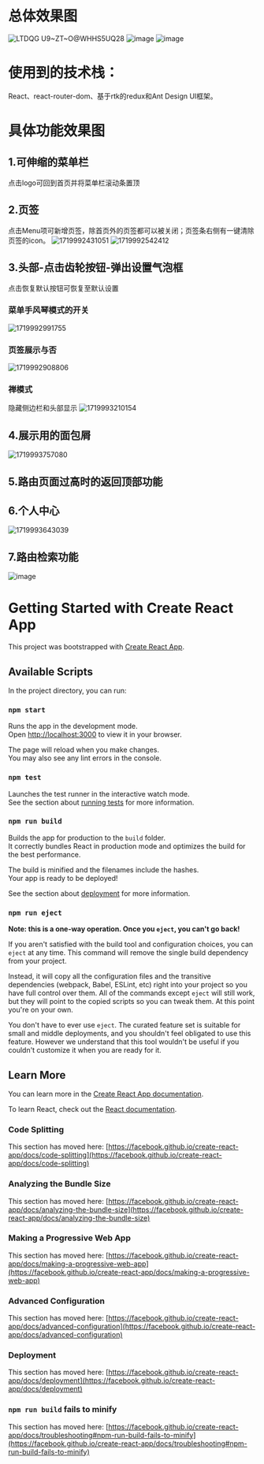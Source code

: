 
# 总体效果图
![LTDQG U9~ZT~O@WHHS5UQ28](https://github.com/ChenYu924/react-admin-template/assets/55083844/9abca816-ee90-4735-ab66-8044e3b2b18d)
![image](https://github.com/ChenYu924/react-admin-template/assets/55083844/46dc5487-f98a-4ee3-8f2e-8e753cdd32f3)
![image](https://github.com/ChenYu924/react-admin-template/assets/55083844/26979008-b844-4048-b936-b7430e4075ac)

# 使用到的技术栈：
React、react-router-dom、基于rtk的redux和Ant Design UI框架。

# 具体功能效果图
## 1.可伸缩的菜单栏
点击logo可回到首页并将菜单栏滚动条置顶
## 2.页签
点击Menu项可新增页签，除首页外的页签都可以被关闭；页签条右侧有一键清除页签的icon。
![1719992431051](https://github.com/ChenYu924/react-admin-template/assets/55083844/b4b54985-48f2-46dd-adf8-bfd3b72566ca)
![1719992542412](https://github.com/ChenYu924/react-admin-template/assets/55083844/9de0fe52-b2d4-449f-92ab-dee0b53c268a)
## 3.头部-点击齿轮按钮-弹出设置气泡框
点击恢复默认按钮可恢复至默认设置
### 菜单手风琴模式的开关
![1719992991755](https://github.com/ChenYu924/react-admin-template/assets/55083844/fbf60a3d-d0bd-48a6-b4bc-f220b0a4717a)
### 页签展示与否
![1719992908806](https://github.com/ChenYu924/react-admin-template/assets/55083844/8668733f-2a09-4272-922e-bf342ea8cf00)
### 禅模式
隐藏侧边栏和头部显示
![1719993210154](https://github.com/ChenYu924/react-admin-template/assets/55083844/87273e72-ab75-4318-a53e-07ac725f3f39)
## 4.展示用的面包屑
![1719993757080](https://github.com/ChenYu924/react-admin-template/assets/55083844/75d1709d-41fd-40d5-8ac2-243f52a09102)
## 5.路由页面过高时的返回顶部功能
## 6.个人中心
![1719993643039](https://github.com/ChenYu924/react-admin-template/assets/55083844/1771e29b-6cc6-4333-891d-ba8d3aff89b2)
## 7.路由检索功能
![image](https://github.com/ChenYu924/react-admin-template/assets/55083844/1afda486-62f2-4dd6-bd61-be792b597848)



# Getting Started with Create React App

This project was bootstrapped with [Create React App](https://github.com/facebook/create-react-app).

## Available Scripts

In the project directory, you can run:

### `npm start`

Runs the app in the development mode.\
Open [http://localhost:3000](http://localhost:3000) to view it in your browser.

The page will reload when you make changes.\
You may also see any lint errors in the console.

### `npm test`

Launches the test runner in the interactive watch mode.\
See the section about [running tests](https://facebook.github.io/create-react-app/docs/running-tests) for more information.

### `npm run build`

Builds the app for production to the `build` folder.\
It correctly bundles React in production mode and optimizes the build for the best performance.

The build is minified and the filenames include the hashes.\
Your app is ready to be deployed!

See the section about [deployment](https://facebook.github.io/create-react-app/docs/deployment) for more information.

### `npm run eject`

**Note: this is a one-way operation. Once you `eject`, you can't go back!**

If you aren't satisfied with the build tool and configuration choices, you can `eject` at any time. This command will remove the single build dependency from your project.

Instead, it will copy all the configuration files and the transitive dependencies (webpack, Babel, ESLint, etc) right into your project so you have full control over them. All of the commands except `eject` will still work, but they will point to the copied scripts so you can tweak them. At this point you're on your own.

You don't have to ever use `eject`. The curated feature set is suitable for small and middle deployments, and you shouldn't feel obligated to use this feature. However we understand that this tool wouldn't be useful if you couldn't customize it when you are ready for it.

## Learn More

You can learn more in the [Create React App documentation](https://facebook.github.io/create-react-app/docs/getting-started).

To learn React, check out the [React documentation](https://reactjs.org/).

### Code Splitting

This section has moved here: [https://facebook.github.io/create-react-app/docs/code-splitting](https://facebook.github.io/create-react-app/docs/code-splitting)

### Analyzing the Bundle Size

This section has moved here: [https://facebook.github.io/create-react-app/docs/analyzing-the-bundle-size](https://facebook.github.io/create-react-app/docs/analyzing-the-bundle-size)

### Making a Progressive Web App

This section has moved here: [https://facebook.github.io/create-react-app/docs/making-a-progressive-web-app](https://facebook.github.io/create-react-app/docs/making-a-progressive-web-app)

### Advanced Configuration

This section has moved here: [https://facebook.github.io/create-react-app/docs/advanced-configuration](https://facebook.github.io/create-react-app/docs/advanced-configuration)

### Deployment

This section has moved here: [https://facebook.github.io/create-react-app/docs/deployment](https://facebook.github.io/create-react-app/docs/deployment)

### `npm run build` fails to minify

This section has moved here: [https://facebook.github.io/create-react-app/docs/troubleshooting#npm-run-build-fails-to-minify](https://facebook.github.io/create-react-app/docs/troubleshooting#npm-run-build-fails-to-minify)
